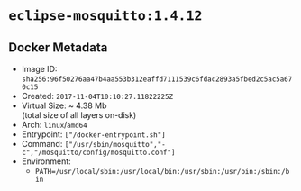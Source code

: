 # `eclipse-mosquitto:1.4.12`

## Docker Metadata

- Image ID: `sha256:96f50276aa47b4aa553b312eaffd7111539c6fdac2893a5fbed2c5ac5a670c15`
- Created: `2017-11-04T10:10:27.11822225Z`
- Virtual Size: ~ 4.38 Mb  
  (total size of all layers on-disk)
- Arch: `linux`/`amd64`
- Entrypoint: `["/docker-entrypoint.sh"]`
- Command: `["/usr/sbin/mosquitto","-c","/mosquitto/config/mosquitto.conf"]`
- Environment:
  - `PATH=/usr/local/sbin:/usr/local/bin:/usr/sbin:/usr/bin:/sbin:/bin`

